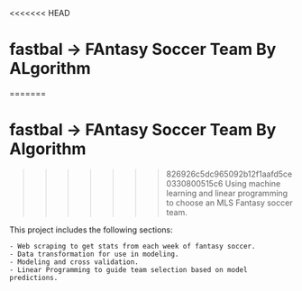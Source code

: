 <<<<<<< HEAD
# fastbal -> FAntasy Soccer Team By ALgorithm
=======
# fastbal -> FAntasy Soccer Team By Algorithm
>>>>>>> 826926c5dc965092b12f1aafd5ce0330800515c6
Using machine learning and linear programming to choose an MLS Fantasy soccer team.

This project includes the following sections:

    - Web scraping to get stats from each week of fantasy soccer.
    - Data transformation for use in modeling.
    - Modeling and cross validation.
    - Linear Programming to guide team selection based on model predictions.
